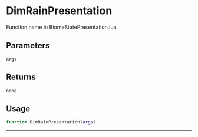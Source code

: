# DimRainPresentation
Function name in BiomeStatePresentation.lua
## Parameters
`args`
## Returns
`none`
## Usage
```lua
function DimRainPresentation(args)
```
---

